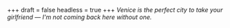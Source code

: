 
+++
draft = false
headless = true
+++
_Venice is the perfect city to take your girlfriend &mdash; I'm not coming back here without one._
